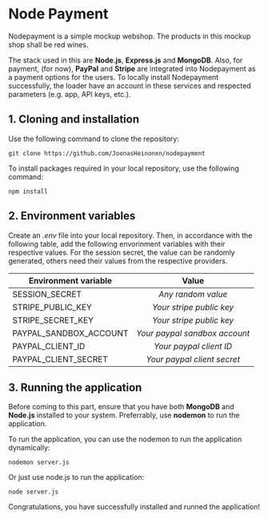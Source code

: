 # Node Payment

Nodepayment is a simple mockup webshop. The products in this mockup shop shall be red wines. 

The stack used in this are **Node.js**, **Express.js** and **MongoDB**. Also, for payment, (for now), **PayPal** and **Stripe** are integrated into Nodepayment as a payment options for the users. To locally install Nodepayment successfully, the loader have an account in these services and respected parameters (e.g. app, API keys, etc.).

## 1. Cloning and installation

Use the following command to clone the repository:

```git clone https://github.com/JoonasHeinonen/nodepayment```

To install packages required in your local repository, use the following command:

```npm install```

## 2. Environment variables

Create an _.env_ file into your local repository. Then, in accordance with the following table, add the following envorinment variables with their respective values. For the session secret, the value can be randomly generated, others need their values from the respective providers.

| Environment variable   | Value |
| ---------------------- |:-----------------------------:|
| SESSION_SECRET         | _Any random value_            |
| STRIPE_PUBLIC_KEY      | _Your stripe public key_      |
| STRIPE_SECRET_KEY      | _Your stripe public key_      |
| PAYPAL_SANDBOX_ACCOUNT | _Your paypal sandbox account_ |
| PAYPAL_CLIENT_ID       | _Your paypal client ID_       |
| PAYPAL_CLIENT_SECRET   | _Your paypal client secret_   |

## 3. Running the application

Before coming to this part, ensure that you have both **MongoDB** and **Node.js** installed to your system. Preferrably, use **nodemon** to run the application.

To run the application, you can use the nodemon to run the application dynamically:

```nodemon server.js```

Or just use node.js to run the application:

```node server.js```

Congratulations, you have successfully installed and runned the application! 